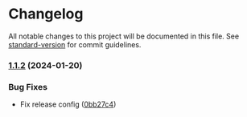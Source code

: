 # Changelog

All notable changes to this project will be documented in this file. See [standard-version](https://github.com/conventional-changelog/standard-version) for commit guidelines.

### [1.1.2](https://github.com/ranohii/ddd-ts-core/compare/v1.1.0...v1.1.2) (2024-01-20)


### Bug Fixes

* Fix release config ([0bb27c4](https://github.com/ranohii/ddd-ts-core/commit/0bb27c4661d86bddf03bf70acb375655bb6abb82))
